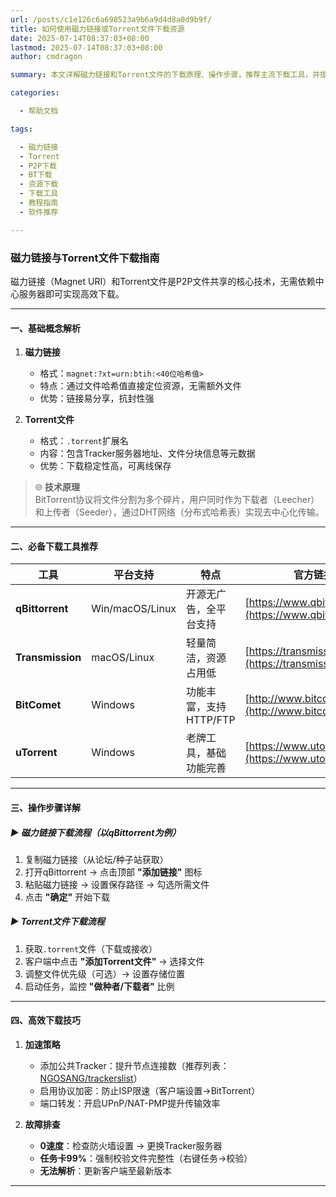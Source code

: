 ```yaml
---
url: /posts/c1e126c6a698523a9b6a9d4d8a0d9b9f/
title: 如何使用磁力链接或Torrent文件下载资源
date: 2025-07-14T08:37:03+08:00
lastmod: 2025-07-14T08:37:03+08:00
author: cmdragon

summary: 本文详解磁力链接和Torrent文件的下载原理、操作步骤，推荐主流下载工具，并提供安全高效的下载技巧。

categories:

  - 帮助文档

tags:

  - 磁力链接
  - Torrent
  - P2P下载
  - BT下载
  - 资源下载
  - 下载工具
  - 教程指南
  - 软件推荐

---
```


### 磁力链接与Torrent文件下载指南

磁力链接（Magnet URI）和Torrent文件是P2P文件共享的核心技术，无需依赖中心服务器即可实现高效下载。

---

#### **一、基础概念解析**

1. **磁力链接**
    - 格式：`magnet:?xt=urn:btih:<40位哈希值>`
    - 特点：通过文件哈希值直接定位资源，无需额外文件
    - 优势：链接易分享，抗封性强

2. **Torrent文件**
    - 格式：`.torrent`扩展名
    - 内容：包含Tracker服务器地址、文件分块信息等元数据
    - 优势：下载稳定性高，可离线保存

> 🌐 **技术原理**  
> BitTorrent协议将文件分割为多个碎片，用户同时作为下载者（Leecher）和上传者（Seeder），通过DHT网络（分布式哈希表）实现去中心化传输。

---

#### **二、必备下载工具推荐**

| 工具               | 平台支持            | 特点            | 官方链接                                                       |  
|------------------|-----------------|---------------|------------------------------------------------------------|  
| **qBittorrent**  | Win/macOS/Linux | 开源无广告，全平台支持  | [https://www.qbittorrent.org](https://www.qbittorrent.org) |  
| **Transmission** | macOS/Linux     | 轻量简洁，资源占用低    | [https://transmissionbt.com](https://transmissionbt.com)   |  
| **BitComet**     | Windows         | 功能丰富，支持HTTP/FTP | [http://www.bitcomet.com](http://www.bitcomet.com)         |  
| **uTorrent**     | Windows         | 老牌工具，基础功能完善   | [https://www.utorrent.com](https://www.utorrent.com)       |  

---

#### **三、操作步骤详解**

##### ▶ **磁力链接下载流程**（以qBittorrent为例）

1. 复制磁力链接（从论坛/种子站获取）
2. 打开qBittorrent → 点击顶部 **"添加链接"** 图标
3. 粘贴磁力链接 → 设置保存路径 → 勾选所需文件
4. 点击 **"确定"** 开始下载

##### ▶ **Torrent文件下载流程**

1. 获取`.torrent`文件（下载或接收）
2. 客户端中点击 **"添加Torrent文件"** → 选择文件
3. 调整文件优先级（可选）→ 设置存储位置
4. 启动任务，监控 **"做种者/下载者"** 比例

---

#### **四、高效下载技巧**

1. **加速策略**
    - 添加公共Tracker：提升节点连接数（推荐列表：[NGOSANG/trackerslist](https://github.com/ngosang/trackerslist)）
    - 启用协议加密：防止ISP限速（客户端设置→BitTorrent）
    - 端口转发：开启UPnP/NAT-PMP提升传输效率

2. **故障排查**
    - **0速度**：检查防火墙设置 → 更换Tracker服务器
    - **任务卡99%**：强制校验文件完整性（右键任务→校验）
    - **无法解析**：更新客户端至最新版本

---
